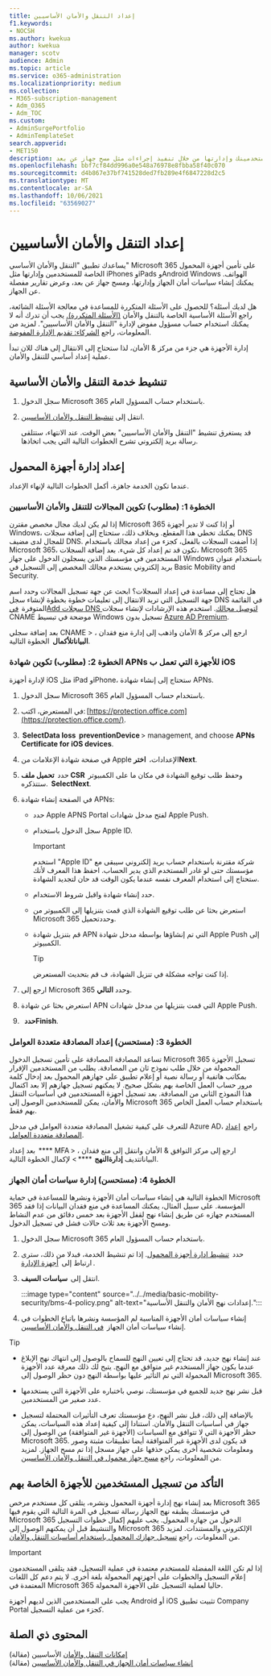 ```yaml
---
title: إعداد التنقل والأمان الأساسيين
f1.keywords:
- NOCSH
ms.author: kwekua
author: kwekua
manager: scotv
audience: Admin
ms.topic: article
ms.service: o365-administration
ms.localizationpriority: medium
ms.collection:
- M365-subscription-management
- Adm_O365
- Adm_TOC
ms.custom:
- AdminSurgePortfolio
- AdminTemplateSet
search.appverid:
- MET150
description: قم بإعداد التنقل والأمان الأساسيين لتأمين أجهزة المحمول الخاصة بمستخدمينك وإدارتها من خلال تنفيذ إجراءات مثل مسح جهاز عن بعد.
ms.openlocfilehash: bbf7cf84dd996a0e548a76978e8fbba58f40c070
ms.sourcegitcommit: d4b867e37bf741528ded7fb289e4f6847228d2c5
ms.translationtype: MT
ms.contentlocale: ar-SA
ms.lasthandoff: 10/06/2021
ms.locfileid: "63569027"
---
```

# <a name="set-up-basic-mobility-and-security"></a>إعداد التنقل والأمان الأساسيين

يساعدك تطبيق "التنقل والأمان الأساسي" Microsoft 365 على تأمين أجهزة المحمول الخاصة للمستخدمين وإدارتها مثل iPhones وiPads وAndroid Windows الهواتف. يمكنك إنشاء سياسات أمان الجهاز وإدارتها، ومسح جهاز عن بعد، وعرض تقارير مفصلة عن الجهاز.

هل لديك أسئلة؟ للحصول على الأسئلة المتكررة للمساعدة في معالجة الأسئلة الشائعة، راجع الأسئلة الأساسية الخاصة بالتنقل والأمان [(الأسئلة المتكررة).](frequently-asked-questions.yml) يجب أن تدرك أنه لا يمكنك استخدام حساب مسؤول مفوض لإدارة "التنقل والأمان الأساسيين". لمزيد من المعلومات، راجع [الشركاء: تقديم الإدارة المفوضة](https://support.microsoft.com/office/partners-offer-delegated-administration-26530dc0-ebba-415b-86b1-b55bc06b073e). 

إدارة الأجهزة هي جزء من مركز & الأمان، لذا ستحتاج إلى الانتقال إلى هناك للان تبدأ عملية إعداد أساسي للتنقل والأمان.

## <a name="activate-the-basic-mobility-and-security-service"></a>تنشيط خدمة التنقل والأمان الأساسية

1. سجل الدخول Microsoft 365 باستخدام حساب المسؤول العام.

2. انتقل إلى [تنشيط التنقل والأمان الأساسيين](https://admin.microsoft.com/EAdmin/Device/IntuneInventory.aspx).

   قد يستغرق تنشيط "التنقل والأمان الأساسيين" بعض الوقت. عند الانتهاء، ستتلقى رسالة بريد إلكتروني تشرح الخطوات التالية التي يجب اتخاذها.

## <a name="set-up-mobile-device-management"></a>إعداد إدارة أجهزة المحمول

عندما تكون الخدمة جاهزة، أكمل الخطوات التالية لإنهاء الإعداد.

### <a name="step-1-required-configure-domains-for-basic-mobility-and-security"></a>الخطوة 1: (مطلوب) تكوين المجالات للتنقل والأمان الأساسيين

إذا لم يكن لديك مجال مخصص مقترن Microsoft 365 أو إذا كنت لا تدير أجهزة Windows، يمكنك تخطي هذا المقطع. وبخلاف ذلك، ستحتاج إلى إضافة سجلات DNS للمجال لدى مضيف DNS. إذا أضفت السجلات بالفعل، كجزء من إعداد مجالك باستخدام Microsoft 365، تكون قد تم إعداد كل شيء. بعد إضافة السجلات، Microsoft 365 المستخدمين في مؤسستك الذين يسجلون الدخول على جهاز Windows باستخدام عنوان بريد إلكتروني يستخدم مجالك المخصص إلى التسجيل في Basic Mobility and Security.

هل تحتاج إلى مساعدة في إعداد السجلات؟ ابحث عن جهة تسجيل المجالات وحدد اسم جهة التسجيل التي تريد الانتقال إلى تعليمات خطوة بخطوة لإنشاء سجل DNS في القائمة المتوفرة  [فيAdd سجلات DNS لتوصيل مجالك](/office365/admin/get-help-with-domains/create-dns-records-at-any-dns-hosting-provider). استخدم هذه الإرشادات لإنشاء سجلات CNAME موضحة في تبسيط Windows تسجيل بدون [Azure AD Premium](/mem/intune/enrollment/windows-enroll#simplify-windows-enrollment-without-azure-ad-premium).

بعد إضافة سجلي CNAME > ، ارجع إلى مركز & الأمان واذهب إلى إدارة منع فقدان **البياناتلأكمال**  الخطوة التالية.

### <a name="step-2-required-configure-an-apns-certificate-for-ios-devices"></a>الخطوة 2: (مطلوب) تكوين شهادة APNs للأجهزة التي تعمل ب iOS

لإدارة أجهزة iOS مثل iPad وiPhone، ستحتاج إلى إنشاء شهادة APNs.

1. سجل الدخول Microsoft 365 باستخدام حساب المسؤول العام.

2. في المستعرض، اكتب: [https://protection.office.com](https://protection.office.com/).

3.  **SelectData loss**  **preventionDevice** > management, and choose **APNs Certificate for iOS devices**.

4. في صفحة شهادة الإعلامات من Apple الإعدادات،  **اخترNext**.

5. حدد  **تحميل ملف CSR**  وحفظ طلب توقيع الشهادة في مكان ما على الكمبيوتر ستتذكره.  **SelectNext**.

6. في الصفحة إنشاء شهادة APNs:

   - حدد Apple APNS Portal لفتح مدخل شهادات Apple Push.
   - سجل الدخول باستخدام Apple ID.

     > [!IMPORTANT]
     > استخدم "Apple ID" شركة مقترنة باستخدام حساب بريد إلكتروني سيبقى مع مؤسستك حتى لو غادر المستخدم الذي يدير الحساب. احفظ هذا المعرف لأنك ستحتاج إلى استخدام المعرف نفسه عندما يكون الوقت قد حان لتجديد الشهادة.

   - حدد إنشاء شهادة واقبل شروط الاستخدام.
   - استعرض بحثا عن طلب توقيع الشهادة الذي قمت بتنزيلها إلى الكمبيوتر من Microsoft 365 وحددتحميل.
   - قم بتنزيل شهادة APN التي تم إنشاؤها بواسطة مدخل شهادة Apple Push إلى الكمبيوتر.

     > [!TIP]
     > إذا كنت تواجه مشكلة في تنزيل الشهادة، ف قم بتحديث المستعرض.

7. ارجع إلى Microsoft 365 وحدد **التالي**.

8. استعرض بحثا عن شهادة APN التي قمت بتنزيلها من مدخل شهادات Apple Push.

9.   **حددFinish**.

### <a name="step-3-recommended-set-up-multi-factor-authentication"></a>الخطوة 3: (مستحسن) إعداد المصادقة متعددة العوامل

تساعد المصادقة المصادقة على تأمين تسجيل الدخول Microsoft 365 تسجيل الأجهزة المحمولة من خلال طلب نموذج ثان من المصادقة. يطلب من المستخدمين الإقرار بمكاتب هاتفية أو رسالة نصية أو إعلام تطبيق على جهازهم المحمول بعد إدخال كلمة مرور حساب العمل الخاصة بهم بشكل صحيح. لا يمكنهم تسجيل جهازهم إلا بعد اكتمال هذا النموذج الثاني من المصادقة. بعد تسجيل أجهزة المستخدمين في أساسيات التنقل والأمان، يمكن للمستخدمين الوصول إلى Microsoft 365 باستخدام حساب العمل الخاص بهم فقط.

للتعرف على كيفية تشغيل المصادقة متعددة العوامل في مدخل Azure AD، راجع  [إعداد المصادقة متعددة العوامل](../security-and-compliance/set-up-multi-factor-authentication.md).

بعد إعداد  **** MFA > ، ارجع إلى مركز التوافق & الأمان وانتقل إلى منع فقدان البياناتتديف **إدارةالنهج**  **** > لإكمال الخطوة التالية.

### <a name="step-4-recommended-manage-device-security-policies"></a>الخطوة 4: (مستحسن) إدارة سياسات أمان الجهاز

الخطوة التالية هي إنشاء سياسات أمان الأجهزة ونشرها للمساعدة في حماية Microsoft 365 المؤسسة. على سبيل المثال، يمكنك المساعدة في منع فقدان البيانات إذا فقد المستخدم جهازه عن طريق إنشاء نهج لقفل الأجهزة بعد خمس دقائق من عدم النشاط ومسح الأجهزة بعد ثلاث حالات فشل في تسجيل الدخول.

1. سجل الدخول Microsoft 365 باستخدام حساب المسؤول العام.

2. حدد  [تنشيط إدارة أجهزة المحمول](https://admin.microsoft.com/EAdmin/Device/IntuneInventory.aspx). إذا تم تنشيط الخدمة، فبدلا من ذلك، سترى ارتباط إلى  [أجهزة الإدارة](https://admin.microsoft.com/adminportal/home#/MifoDevices) .

3. انتقل إلى  **سياسات السيف**.

   :::image type="content" source="../../media/basic-mobility-security/bms-4-policy.png" alt-text="إعدادات نهج الأمان والتنقل الأساسية.":::

4. إنشاء سياسات أمان الأجهزة المناسبة لم المؤسسة ونشرها باتباع الخطوات في إنشاء سياسات أمان الجهاز  [في التنقل والأمان الأساسيين](create-device-security-policies.md).

> [!TIP]
>
> - عند إنشاء نهج جديد، قد تحتاج إلى تعيين النهج للسماح بالوصول إلى انتهاك نهج الإبلاغ عندما يكون جهاز المستخدم غير متوافق مع النهج. يتيح لك ذلك معرفة عدد الأجهزة المحمولة التي تم التأثير عليها بواسطة النهج دون حظر الوصول إلى Microsoft 365.
>
> - قبل نشر نهج جديد للجميع في مؤسستك، نوصي باختباره على الأجهزة التي يستخدمها عدد صغير من المستخدمين.
>
> - بالإضافة إلى ذلك، قبل نشر النهج، دع مؤسستك تعرف التأثيرات المحتملة لتسجيل جهاز في أساسيات التنقل والأمان. استنادا إلى كيفية إعداد هذه السياسات، يمكن حظر الأجهزة التي لا تتوافق مع السياسات (الأجهزة غير المتوافقة) من الوصول إلى Microsoft 365. قد يكون لدى الأجهزة غير المتوافقة أيضا تطبيقات مثبتة وصور ومعلومات شخصية أخرى يمكن حذفها على جهاز مسجل إذا تم مسح الجهاز. لمزيد من المعلومات، راجع [مسح جهاز محمول في التنقل والأمان الأساسيين](wipe-mobile-device.md).

## <a name="make-sure-users-enroll-their-devices"></a>التأكد من تسجيل المستخدمين للأجهزة الخاصة بهم

بعد إنشاء نهج إدارة أجهزة المحمول ونشره، يتلقى كل مستخدم مرخص Microsoft 365 في مؤسستك يطبقه نهج الجهاز رسالة تسجيل في المرة التالية التي يقوم فيها Microsoft 365 الدخول من جهازه المحمول. يجب عليهم إكمال خطوات التسجيل والتنشيط قبل أن يمكنهم الوصول إلى Microsoft 365 الإلكتروني والمستندات. لمزيد من المعلومات، راجع [تسجيل جهازك المحمول باستخدام أساسيات التنقل والأمان](enroll-your-mobile-device.md).

> [!IMPORTANT]
> إذا لم تكن اللغة المفضلة للمستخدم معتمدة في عملية التسجيل، فقد يتلقى المستخدمون إعلام التسجيل والخطوات على أجهزتهم المحمولة بلغة أخرى. لا يتم دعم كل اللغات المعتمدة في Microsoft 365 حاليا لعملية التسجيل على الأجهزة المحمولة.

يجب على المستخدمين الذين لديهم أجهزة Android أو iOS تثبيت تطبيق Company Portal كجزء من عملية التسجيل.

## <a name="related-content"></a>المحتوى ذي الصلة

[إمكانات التنقل والأمان](capabilities.md) الأساسيين (مقالة)\
[إنشاء سياسات أمان الجهاز في التنقل والأمان الأساسيين](create-device-security-policies.md) (مقالة)